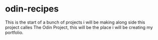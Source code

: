 # odin-recipes
This is the start of a bunch of projects i will be making along side this project calles The Odin Project, this will be the place i will be creating my portfolio.
